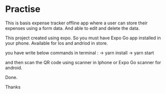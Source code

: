 # Practise

This is  basis expense tracker offline app where a user can store their expenses using a form data. And able to edit and delete the data.

This project created using expo.
So you must have Expo Go app installed in your phone.
Available for Ios and andriod in store.

you have write below commands in terminal : 
-> yarn install 
-> yarn start

and then scan the QR code using scanner in Iphone or Expo Go scanner for android.

Done.

Thanks